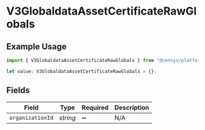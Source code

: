 # V3GlobaldataAssetCertificateRawGlobals

## Example Usage

```typescript
import { V3GlobaldataAssetCertificateRawGlobals } from "@censys/platform-sdk/models/operations";

let value: V3GlobaldataAssetCertificateRawGlobals = {};
```

## Fields

| Field              | Type               | Required           | Description        |
| ------------------ | ------------------ | ------------------ | ------------------ |
| `organizationId`   | *string*           | :heavy_minus_sign: | N/A                |